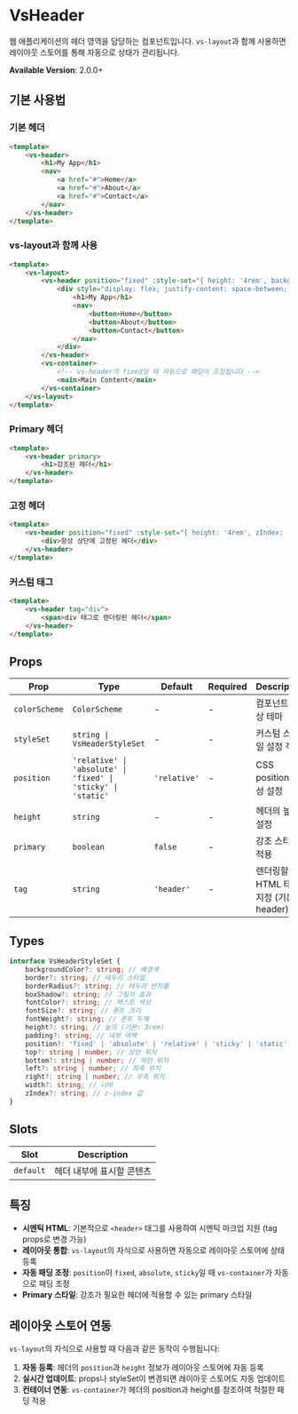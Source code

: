 # VsHeader

웹 애플리케이션의 헤더 영역을 담당하는 컴포넌트입니다. `vs-layout`과 함께 사용하면 레이아웃 스토어를 통해 자동으로 상태가 관리됩니다.

**Available Version**: 2.0.0+

## 기본 사용법

### 기본 헤더

```html
<template>
    <vs-header>
        <h1>My App</h1>
        <nav>
            <a href="#">Home</a>
            <a href="#">About</a>
            <a href="#">Contact</a>
        </nav>
    </vs-header>
</template>
```

### vs-layout과 함께 사용

```html
<template>
    <vs-layout>
        <vs-header position="fixed" :style-set="{ height: '4rem', backgroundColor: '#2196f3', fontColor: '#ffffff' }">
            <div style="display: flex; justify-content: space-between; align-items: center;">
                <h1>My App</h1>
                <nav>
                    <button>Home</button>
                    <button>About</button>
                    <button>Contact</button>
                </nav>
            </div>
        </vs-header>
        <vs-container>
            <!-- vs-header가 fixed일 때 자동으로 패딩이 조정됩니다 -->
            <main>Main Content</main>
        </vs-container>
    </vs-layout>
</template>
```

### Primary 헤더

```html
<template>
    <vs-header primary>
        <h1>강조된 헤더</h1>
    </vs-header>
</template>
```

### 고정 헤더

```html
<template>
    <vs-header position="fixed" :style-set="{ height: '4rem', zIndex: '1000' }">
        <div>항상 상단에 고정된 헤더</div>
    </vs-header>
</template>
```

### 커스텀 태그

```html
<template>
    <vs-header tag="div">
        <span>div 태그로 렌더링된 헤더</span>
    </vs-header>
</template>
```

## Props

| Prop          | Type                                                          | Default      | Required | Description                            |
| ------------- | ------------------------------------------------------------- | ------------ | -------- | -------------------------------------- |
| `colorScheme` | `ColorScheme`                                                 | -            | -        | 컴포넌트 색상 테마                     |
| `styleSet`    | `string \| VsHeaderStyleSet`                                  | -            | -        | 커스텀 스타일 설정 객체                |
| `position`    | `'relative' \| 'absolute' \| 'fixed' \| 'sticky' \| 'static'` | `'relative'` | -        | CSS position 속성 설정                 |
| `height`      | `string`                                                      | -            | -        | 헤더의 높이 설정                       |
| `primary`     | `boolean`                                                     | `false`      | -        | 강조 스타일 적용                       |
| `tag`         | `string`                                                      | `'header'`   | -        | 렌더링할 HTML 태그 지정 (기본: header) |

## Types

```typescript
interface VsHeaderStyleSet {
    backgroundColor?: string; // 배경색
    border?: string; // 테두리 스타일
    borderRadius?: string; // 테두리 반지름
    boxShadow?: string; // 그림자 효과
    fontColor?: string; // 텍스트 색상
    fontSize?: string; // 폰트 크기
    fontWeight?: string; // 폰트 두께
    height?: string; // 높이 (기본: 3rem)
    padding?: string; // 내부 여백
    position?: 'fixed' | 'absolute' | 'relative' | 'sticky' | 'static'; // 위치 지정
    top?: string | number; // 상단 위치
    bottom?: string | number; // 하단 위치
    left?: string | number; // 좌측 위치
    right?: string | number; // 우측 위치
    width?: string; // 너비
    zIndex?: string; // z-index 값
}
```

## Slots

| Slot      | Description               |
| --------- | ------------------------- |
| `default` | 헤더 내부에 표시할 콘텐츠 |

## 특징

- **시멘틱 HTML**: 기본적으로 `<header>` 태그를 사용하여 시멘틱 마크업 지원 (tag props로 변경 가능)
- **레이아웃 통합**: `vs-layout`의 자식으로 사용하면 자동으로 레이아웃 스토어에 상태 등록
- **자동 패딩 조정**: `position`이 `fixed`, `absolute`, `sticky`일 때 `vs-container`가 자동으로 패딩 조정
- **Primary 스타일**: 강조가 필요한 헤더에 적용할 수 있는 primary 스타일

## 레이아웃 스토어 연동

`vs-layout`의 자식으로 사용할 때 다음과 같은 동작이 수행됩니다:

1. **자동 등록**: 헤더의 `position`과 `height` 정보가 레이아웃 스토어에 자동 등록
2. **실시간 업데이트**: props나 styleSet이 변경되면 레이아웃 스토어도 자동 업데이트
3. **컨테이너 연동**: `vs-container`가 헤더의 position과 height를 참조하여 적절한 패딩 적용
